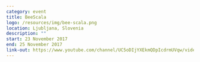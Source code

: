 ```yaml
---
category: event
title: BeeScala
logo: /resources/img/bee-scala.png
location: Ljubljana, Slovenia
description: ""
start: 23 November 2017
end: 25 November 2017
link-out: https://www.youtube.com/channel/UC5oDIjYXEkmQDpIcdrmUVqw/videos
---
```

